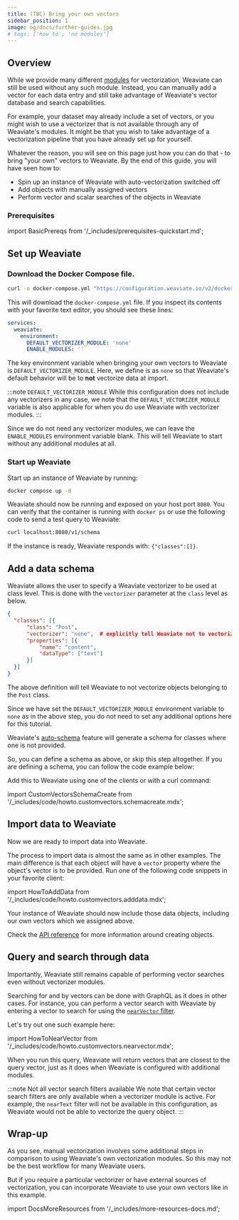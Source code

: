 ```yaml
---
title: (TBC) Bring your own vectors
sidebar_position: 1
image: og/docs/further-guides.jpg
# tags: ['how to', 'no modules']
---
```



<!-- TODO: Finish this page! -->
<!-- :::caution Under construction.
Migrated from "How to use Weaviate without modules" tutorial from Weaviate Docs Classic
::: -->

## Overview
While we provide many different [modules](../modules/index.md) for vectorization, Weaviate can still be used without any such module. Instead, you can manually add a vector for each data entry and still take advantage of Weaviate's vector database and search capabilities.

For example, your dataset may already include a set of vectors, or you might wish to use a vectorizer that is not available through any of Weaviate's modules. It might be that you wish to take advantage of a vectorization pipeline that you have already set up for yourself.

Whatever the reason, you will see on this page just how you can do that - to bring "your own" vectors to Weaviate. By the end of this guide, you will have seen how to:
- Spin up an instance of Weaviate with auto-vectorization switched off
- Add objects with manually assigned vectors
- Perform vector and scalar searches of the objects in Weaviate

### Prerequisites

<!-- To SW: What do you think about something like this to define prerequisites @ different levels? -->
import BasicPrereqs from '/_includes/prerequisites-quickstart.md';

<BasicPrereqs />

## Set up Weaviate

### Download the Docker Compose file.
<!-- TODO: {{site.weaviate_version needs to be replaced}} -->
```bash
curl -o docker-compose.yml "https://configuration.weaviate.io/v2/docker-compose/docker-compose.yml?modules=standalone&runtime=docker-compose&weaviate_version={{ site.weaviate_version }}"
```

This will download the `docker-compose.yml` file. If you inspect its contents with your favorite text editor, you should see these lines:

```yaml
services:
  weaviate:
    environment:
      DEFAULT_VECTORIZER_MODULE: 'none'
      ENABLE_MODULES: ''
```

The key environment variable when bringing your own vectors to Weaviate is `DEFAULT_VECTORIZER_MODULE`. Here, we define is as `none` so that Weaviate's default behavior will be to **not** vectorize data at import.

:::note `DEFAULT_VECTORIZER_MODULE`
While this configuration does not include any vectorizers in any case, we note that the `DEFAULT_VECTORIZER_MODULE` variable is also applicable for when you do use Weaviate with vectorizer modules.
:::

Since we do not need any vectorizer modules, we can leave the `ENABLE_MODULES` environment variable blank. This will tell Weaviate to start without any additional modules at all.

### Start up Weaviate
Start up an instance of Weaviate by running:
```bash
docker compose up -d
```

Weaviate should now be running and exposed on your host port `8080`. You can verify that the container is running with `docker ps` or use the following code to send a test query to Weaviate:

```bash
curl localhost:8080/v1/schema
```

If the instance is ready, Weaviate responds with: `{"classes":[]}`.

## Add a data schema

Weaviate allows the user to specify a Weaviate vectorizer to be used at class level. This is done with the `vectorizer` parameter at the `class` level as below.

```json
{
  "classes": [{
      "class": "Post",
      "vectorizer": "none",  # explicitly tell Weaviate not to vectorize anything, we are providing the vectors ourselves
      "properties": [{
          "name": "content",
          "dataType": ["text"]
      }]
  }]
}
```

The above definition will tell Weaviate to not vectorize objects belonging to the `Post` class.

Since we have set the `DEFAULT_VECTORIZER_MODULE` environment variable to `none` as in the above step,  you do not need to set any additional options here for this tutorial.

Weaviate's [auto-schema](../manage-data/collections.mdx#auto-schema) feature will generate a schema for classes where one is not provided.

So, you can define a schema as above, or skip this step altogether. If you are defining a schema, you can follow the code example below:

Add this to Weaviate using one of the clients or with a curl command:

import CustomVectorsSchemaCreate from '/_includes/code/howto.customvectors.schemacreate.mdx';

<CustomVectorsSchemaCreate/>

<!-- TODO - Should we write a standard snippet about querying data schema? -->

## Import data to Weaviate

Now we are ready to import data into Weaviate.

The process to import data is almost the same as in other examples. The main difference is that each object will have a `vector` property where the object's vector is to be provided. Run one of the following code snippets in your favorite client:

<!-- TODO - Rewrite this code example to use batch imports -->
import HowToAddData from '/_includes/code/howto.customvectors.adddata.mdx';

<HowToAddData/>

<!-- TODO - Should write a standard snippet about querying data objects (w/ vectors in results) -->
Your instance of Weaviate should now include those data objects, including our own vectors which we assigned above.

Check the [API reference](../api/rest/objects.md#with-a-custom-vector) for more information around creating objects.

## Query and search through data

Importantly, Weaviate still remains capable of performing vector searches even without vectorizer modules.

Searching for and by vectors can be done with GraphQL as it does in other cases. For instance, you can perform a vector search with Weaviate by entering a vector to search for using the [`nearVector` filter](../api/graphql/search-operators.md#nearVector).

Let's try out one such example here:

import HowToNearVector from '/_includes/code/howto.customvectors.nearvector.mdx';

<HowToNearVector/>

When you run this query, Weaviate will return vectors that are closest to the query vector, just as it does when Weaviate is configured with additional modules.

:::note Not all vector search filters available
We note that certain vector search filters are only available when a vectorizer module is active. For example, the `nearText` filter will not be available in this configuration, as Weaviate would not be able to vectorize the query object.
:::

## Wrap-up

As you see, manual vectorization involves some additional steps in comparison to using Weaviate's own vectorization modules. So this may not be the best workflow for many Weaviate users.

But if you require a particular vectorizer or have external sources of vectorization, you can incorporate Weaviate to use your own vectors like in this example.


import DocsMoreResources from '/_includes/more-resources-docs.md';

<DocsMoreResources />
